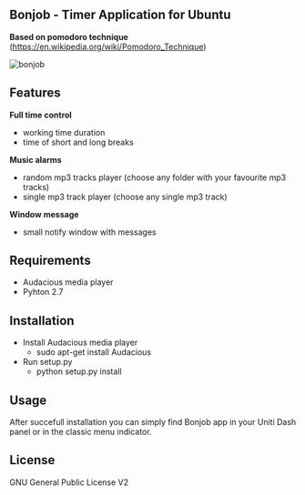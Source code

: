 ## Bonjob - Timer Application for Ubuntu
**Based on pomodoro technique** (https://en.wikipedia.org/wiki/Pomodoro_Technique)

![bonjob](https://cloud.githubusercontent.com/assets/12990677/8282599/8512a17c-18fa-11e5-9403-5176f0529901.png)

## Features

**Full time control**
* working time duration
* time of short and long breaks

**Music alarms**
* random mp3 tracks player (choose any folder with your favourite mp3 tracks)
* single mp3 track player (choose any single mp3 track)

**Window message**
* small notify window with messages

## Requirements

- Audacious media player
- Pyhton 2.7

## Installation

* Install Audacious media player
    * sudo apt-get install Audacious
* Run setup.py
    * python setup.py install

## Usage

After succefull installation you can simply find Bonjob app in your Uniti Dash panel or in the classic menu indicator.

## License

GNU General Public License V2
